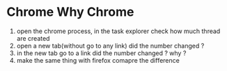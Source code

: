 # Chrome Why Chrome
 1) open the chrome process, in the task explorer check how much thread are created
 2) open a new tab(without go to any link) did the number changed ?
 3) in the new tab go to a link did the number changed ? why ?
 4) make the same thing with firefox comapre the difference